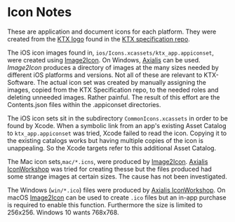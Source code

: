 <!-- Copyright 2016-2021 Mark Callow -->
<!-- SPDX-License-Identifier: Apache-2.0 -->

Icon Notes
==========

These are application and document icons for each platform. They were created from the [KTX logo](https://github.com/KhronosGroup/KTX-Specification/blob/main/images/ktx.svg) found in the [KTX specification repo](https://github.com/KhronosGroup/KTX-Specification).

The iOS icon images found in, `ios/Icons.xcassets/ktx_app.appiconset`, were
created using
[Image2Icon](https://itunes.apple.com/us/app/image2icon-make-your-own-icons/id992115977?mt=12).
On Windows, [Axialis](http://www.axialis.com/iconworkshop/) can be used.
_Image2Icon_ produces a directory of images at the many sizes needed by different iOS platforms and versions. Not all of these are relevant to KTX-Software. The actual icon set was created by manually assigning the images, copied from the KTX Specification repo, to the needed roles and deleting unneeded images. Rather painful. The result of this effort are
the Contents.json files within the .appiconset directories.

The iOS icon sets sit in the subdirectory `CommonIcons.xcassets` in order
to be found by Xcode. When a symbolic link from an app's existing Asset
Catalog to `ktx_app.appiconset` was tried, Xcode failed to read the icon.
Copying it to the existing catalogs works but having multiple 
copies of the icon is unappealing. So the Xcode targets refer
to this additional Asset Catalog.

The Mac icon sets,`mac/*.icns`, were produced by
[Image2Icon](https://itunes.apple.com/us/app/image2icon-make-your-own-icons/id992115977?mt=12).
[Axialis IconWorkshop](http://www.axialis.com/iconworkshop/) was
tried for creating thesse but the files produced had some strange
images at certain sizes. The cause has not been investigated.

The Windows (`win/*.ico`) files were produced by [Axialis
IconWorkshop](http://www.axialis.com/iconworkshop/). On macOS
[Image2Icon](https://itunes.apple.com/us/app/image2icon-make-your-own-icons/id992115977?mt=12)
can be used to create `.ico` files but an in-app purchase is required
to enable this function. Furthermore the size is limited to 256x256.
Windows 10 wants 768x768.
